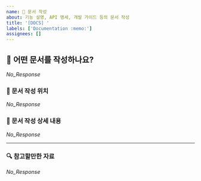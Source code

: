 ```yaml
---
name: 📝 문서 작성
about: 기능 설명, API 명세, 개발 가이드 등의 문서 작성
title: '[DOCS] '
labels: ['Documentation :memo:']
assignees: []
---
```


## 📌 어떤 문서를 작성하나요?

<!--
  작성하려는 문서의 종류와 목적을 3줄 이내로 간결하게 설명해주세요.
  이 문서가 왜 필요한가요? 어떤 개발 흐름에 도움이 되나요?
  (예시) 클라이언트-서버 API 연동을 위해 API 구조를 정의한다.
-->

_No_Response_

### 📂 문서 작성 위치

<!--
  이 문서는 어디에 작성되나요? 문서 작성 위치를 알려주세요.
  (예시) [Notion](https://...), [Wiki](https://...)
-->

_No_Response_

### 📜 문서 작성 상세 내용

<!--
  문서에 포함되어야 할 항목들을 구체적으로 나열해주세요.
  (예시) 백엔드 API 기본 형식 설정, 응답코드 설정
-->

_No_Response_

---

### 🔍 참고할만한 자료

<!--
  관련 문서, 이전 이슈, 외부 링크 등을 자유롭게 추가하세요.
  (예시) [스프링부트 @RestController 설계](https://...)
-->

_No_Response_
